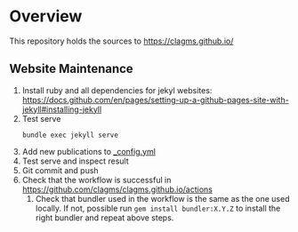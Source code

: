 # Overview

This repository holds the sources to https://clagms.github.io/

## Website Maintenance

1. Install ruby and all dependencies for jekyl websites: https://docs.github.com/en/pages/setting-up-a-github-pages-site-with-jekyll#installing-jekyll
2. Test serve
   ```
   bundle exec jekyll serve
   ```
3. Add new publications to [_config.yml](./_config.yml)
4. Test serve and inspect result
5. Git commit and push
6. Check that the workflow is successful in https://github.com/clagms/clagms.github.io/actions
   1. Check that bundler used in the workflow is the same as the one used locally. If not, possible run `gem install bundler:X.Y.Z` to install the right bundler and repeat above steps.

